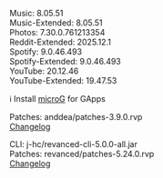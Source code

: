 Music: 8.05.51  
Music-Extended: 8.05.51  
Photos: 7.30.0.761213354  
Reddit-Extended: 2025.12.1  
Spotify: 9.0.46.493  
Spotify-Extended: 9.0.46.493  
YouTube: 20.12.46  
YouTube-Extended: 19.47.53  

ℹ️ Install [microG](https://github.com/ReVanced/GmsCore/releases) for GApps
  
Patches: anddea/patches-3.9.0.rvp  
[Changelog](https://github.com/anddea/revanced-patches/releases/tag/v3.9.0)

CLI: j-hc/revanced-cli-5.0.0-all.jar  
Patches: revanced/patches-5.24.0.rvp  
[Changelog](https://github.com/revanced/revanced-patches/releases/tag/v5.24.0)  
